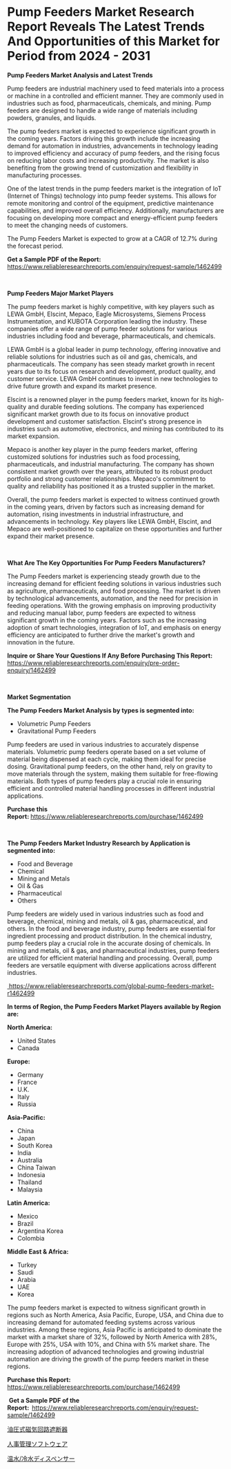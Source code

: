 <p><h1>Pump Feeders Market Research Report Reveals The Latest Trends And Opportunities of this Market for Period from 2024 - 2031</h1></p><p><strong>Pump Feeders Market Analysis and Latest Trends</strong></p>
<p><p>Pump feeders are industrial machinery used to feed materials into a process or machine in a controlled and efficient manner. They are commonly used in industries such as food, pharmaceuticals, chemicals, and mining. Pump feeders are designed to handle a wide range of materials including powders, granules, and liquids.</p><p>The pump feeders market is expected to experience significant growth in the coming years. Factors driving this growth include the increasing demand for automation in industries, advancements in technology leading to improved efficiency and accuracy of pump feeders, and the rising focus on reducing labor costs and increasing productivity. The market is also benefiting from the growing trend of customization and flexibility in manufacturing processes.</p><p>One of the latest trends in the pump feeders market is the integration of IoT (Internet of Things) technology into pump feeder systems. This allows for remote monitoring and control of the equipment, predictive maintenance capabilities, and improved overall efficiency. Additionally, manufacturers are focusing on developing more compact and energy-efficient pump feeders to meet the changing needs of customers.</p><p>The Pump Feeders Market is expected to grow at a CAGR of 12.7% during the forecast period.</p></p>
<p><strong>Get a Sample PDF of the Report:&nbsp;</strong> <a href="https://www.reliableresearchreports.com/enquiry/request-sample/1462499">https://www.reliableresearchreports.com/enquiry/request-sample/1462499</a></p>
<p>&nbsp;</p>
<p><strong>Pump Feeders Major Market Players</strong></p>
<p><p>The pump feeders market is highly competitive, with key players such as LEWA GmbH, Elscint, Mepaco, Eagle Microsystems, Siemens Process Instrumentation, and KUBOTA Corporation leading the industry. These companies offer a wide range of pump feeder solutions for various industries including food and beverage, pharmaceuticals, and chemicals.</p><p>LEWA GmbH is a global leader in pump technology, offering innovative and reliable solutions for industries such as oil and gas, chemicals, and pharmaceuticals. The company has seen steady market growth in recent years due to its focus on research and development, product quality, and customer service. LEWA GmbH continues to invest in new technologies to drive future growth and expand its market presence.</p><p>Elscint is a renowned player in the pump feeders market, known for its high-quality and durable feeding solutions. The company has experienced significant market growth due to its focus on innovative product development and customer satisfaction. Elscint's strong presence in industries such as automotive, electronics, and mining has contributed to its market expansion.</p><p>Mepaco is another key player in the pump feeders market, offering customized solutions for industries such as food processing, pharmaceuticals, and industrial manufacturing. The company has shown consistent market growth over the years, attributed to its robust product portfolio and strong customer relationships. Mepaco's commitment to quality and reliability has positioned it as a trusted supplier in the market.</p><p>Overall, the pump feeders market is expected to witness continued growth in the coming years, driven by factors such as increasing demand for automation, rising investments in industrial infrastructure, and advancements in technology. Key players like LEWA GmbH, Elscint, and Mepaco are well-positioned to capitalize on these opportunities and further expand their market presence.</p></p>
<p>&nbsp;</p>
<p><strong>What Are The Key Opportunities For Pump Feeders Manufacturers?</strong></p>
<p><p>The Pump Feeders market is experiencing steady growth due to the increasing demand for efficient feeding solutions in various industries such as agriculture, pharmaceuticals, and food processing. The market is driven by technological advancements, automation, and the need for precision in feeding operations. With the growing emphasis on improving productivity and reducing manual labor, pump feeders are expected to witness significant growth in the coming years. Factors such as the increasing adoption of smart technologies, integration of IoT, and emphasis on energy efficiency are anticipated to further drive the market's growth and innovation in the future.</p></p>
<p><strong>Inquire or Share Your Questions If Any Before Purchasing This Report:</strong> <a href="https://www.reliableresearchreports.com/enquiry/pre-order-enquiry/1462499">https://www.reliableresearchreports.com/enquiry/pre-order-enquiry/1462499</a></p>
<p>&nbsp;</p>
<p><strong>Market Segmentation</strong></p>
<p><strong>The Pump Feeders Market Analysis by types is segmented into:</strong></p>
<p><ul><li>Volumetric Pump Feeders</li><li>Gravitational Pump Feeders</li></ul></p>
<p><p>Pump feeders are used in various industries to accurately dispense materials. Volumetric pump feeders operate based on a set volume of material being dispensed at each cycle, making them ideal for precise dosing. Gravitational pump feeders, on the other hand, rely on gravity to move materials through the system, making them suitable for free-flowing materials. Both types of pump feeders play a crucial role in ensuring efficient and controlled material handling processes in different industrial applications.</p></p>
<p><strong>Purchase this Report:&nbsp;</strong><a href="https://www.reliableresearchreports.com/purchase/1462499">https://www.reliableresearchreports.com/purchase/1462499</a></p>
<p>&nbsp;</p>
<p><strong>The Pump Feeders Market Industry Research by Application is segmented into:</strong></p>
<p><ul><li>Food and Beverage</li><li>Chemical</li><li>Mining and Metals</li><li>Oil & Gas</li><li>Pharmaceutical</li><li>Others</li></ul></p>
<p><p>Pump feeders are widely used in various industries such as food and beverage, chemical, mining and metals, oil & gas, pharmaceutical, and others. In the food and beverage industry, pump feeders are essential for ingredient processing and product distribution. In the chemical industry, pump feeders play a crucial role in the accurate dosing of chemicals. In mining and metals, oil & gas, and pharmaceutical industries, pump feeders are utilized for efficient material handling and processing. Overall, pump feeders are versatile equipment with diverse applications across different industries.</p></p>
<p><a href="https://www.reliableresearchreports.com/global-pump-feeders-market-r1462499">&nbsp;https://www.reliableresearchreports.com/global-pump-feeders-market-r1462499</a></p>
<p><strong>In terms of Region, the Pump Feeders Market Players available by Region are:</strong></p>
<p>
    <p> <strong> North America: </strong>
        <ul>
            <li>United States</li>
            <li>Canada</li>
        </ul>
        </p> 
    <p> <strong> Europe: </strong>
        <ul>
            <li>Germany</li>
            <li>France</li>
            <li>U.K.</li>
            <li>Italy</li>
            <li>Russia</li>
        </ul>
        </p> 
    <p> <strong> Asia-Pacific: </strong>
        <ul>
            <li>China</li>
            <li>Japan</li>
            <li>South Korea</li>
            <li>India</li>
            <li>Australia</li>
            <li>China Taiwan</li>
            <li>Indonesia</li>
            <li>Thailand</li>
            <li>Malaysia</li>
        </ul>
        </p> 
    <p> <strong> Latin America: </strong>
        <ul>
            <li>Mexico</li>
            <li>Brazil</li>
            <li>Argentina Korea</li>
            <li>Colombia</li>
        </ul>
        </p> 
    <p> <strong> Middle East & Africa: </strong>
        <ul>
            <li>Turkey</li>
            <li>Saudi</li>
            <li>Arabia</li>
            <li>UAE</li>
            <li>Korea</li>
        </ul>
    </p>
    </p>
<p><p>The pump feeders market is expected to witness significant growth in regions such as North America, Asia Pacific, Europe, USA, and China due to increasing demand for automated feeding systems across various industries. Among these regions, Asia Pacific is anticipated to dominate the market with a market share of 32%, followed by North America with 28%, Europe with 25%, USA with 10%, and China with 5% market share. The increasing adoption of advanced technologies and growing industrial automation are driving the growth of the pump feeders market in these regions.</p></p>
<p><strong>Purchase this Report: </strong><a href="https://www.reliableresearchreports.com/purchase/1462499">https://www.reliableresearchreports.com/purchase/1462499</a></p>
<p>&nbsp;<strong>Get a Sample PDF of the Report:&nbsp;&nbsp;</strong><a href="https://www.reliableresearchreports.com/enquiry/request-sample/1462499">https://www.reliableresearchreports.com/enquiry/request-sample/1462499</a></p>
<p><strong></strong></p>
<p><p><a href="https://github.com/dawson566/Market-Research-Report-List-1/blob/main/952342841149.md">油圧式磁気回路遮断器</a></p><p><a href="https://github.com/JacksonWiza1924/Market-Research-Report-List-1/blob/main/528912341148.md">人事管理ソフトウェア</a></p><p><a href="https://github.com/hwbcz413288296/Market-Research-Report-List-1/blob/main/726812341147.md">温水/冷水ディスペンサー</a></p></p>